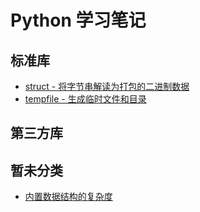 # Python 学习笔记

## 标准库

- [struct - 将字节串解读为打包的二进制数据](libraries/standard/struct.md)
- [tempfile - 生成临时文件和目录](libraries/standard/tempfile.md)

## 第三方库


## 暂未分类

- [内置数据结构的复杂度](docs/others/complexity.md)
  